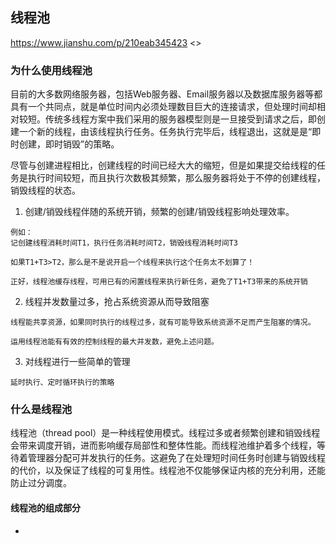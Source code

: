 ## 线程池
<https://www.jianshu.com/p/210eab345423>
<>

### 为什么使用线程池

目前的大多数网络服务器，包括Web服务器、Email服务器以及数据库服务器等都具有一个共同点，就是单位时间内必须处理数目巨大的连接请求，但处理时间却相对较短。传统多线程方案中我们采用的服务器模型则是一旦接受到请求之后，即创建一个新的线程，由该线程执行任务。任务执行完毕后，线程退出，这就是是“即时创建，即时销毁”的策略。

尽管与创建进程相比，创建线程的时间已经大大的缩短，但是如果提交给线程的任务是执行时间较短，而且执行次数极其频繁，那么服务器将处于不停的创建线程，销毁线程的状态。

1. 创建/销毁线程伴随的系统开销，频繁的创建/销毁线程影响处理效率。
```
例如：
记创建线程消耗时间T1，执行任务消耗时间T2，销毁线程消耗时间T3

如果T1+T3>T2，那么是不是说开启一个线程来执行这个任务太不划算了！

正好，线程池缓存线程，可用已有的闲置线程来执行新任务，避免了T1+T3带来的系统开销
```
2. 线程并发数量过多，抢占系统资源从而导致阻塞
```
线程能共享资源，如果同时执行的线程过多，就有可能导致系统资源不足而产生阻塞的情况。

运用线程池能有有效的控制线程的最大并发数，避免上述问题。
```
3. 对线程进行一些简单的管理
```
延时执行、定时循环执行的策略
```
### 什么是线程池
线程池（thread pool）是一种线程使用模式。线程过多或者频繁创建和销毁线程会带来调度开销，进而影响缓存局部性和整体性能。而线程池维护着多个线程，等待着管理器分配可并发执行的任务。这避免了在处理短时间任务时创建与销毁线程的代价，以及保证了线程的可复用性。线程池不仅能够保证内核的充分利用，还能防止过分调度。

#### 线程池的组成部分
- 
